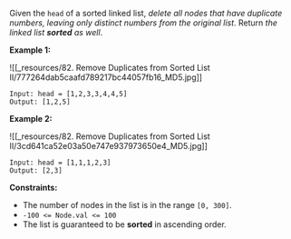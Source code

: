 Given the `head` of a sorted linked list, *delete all nodes that have duplicate numbers, leaving only distinct numbers from the original list*. Return *the linked list **sorted** as well*.

 

**Example 1:**

![[_resources/82. Remove Duplicates from Sorted List II/777264dab5caafd789217bc44057fb16_MD5.jpg]]

```
Input: head = [1,2,3,3,4,4,5]
Output: [1,2,5]
```

**Example 2:**

![[_resources/82. Remove Duplicates from Sorted List II/3cd641ca52e03a50e747e937973650e4_MD5.jpg]]

```
Input: head = [1,1,1,2,3]
Output: [2,3]
```

 

**Constraints:**

- The number of nodes in the list is in the range `[0, 300]`.
- `-100 <= Node.val <= 100`
- The list is guaranteed to be **sorted** in ascending order.